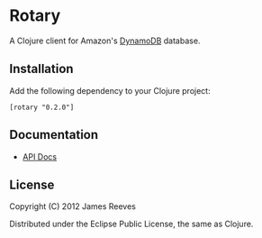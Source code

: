 # Rotary

A Clojure client for Amazon's [DynamoDB][1] database.

[1]: http://aws.amazon.com/dynamodb/

## Installation

Add the following dependency to your Clojure project:

    [rotary "0.2.0"]

## Documentation

* [API Docs](http://weavejester.github.com/rotary)

## License

Copyright (C) 2012 James Reeves

Distributed under the Eclipse Public License, the same as Clojure.
